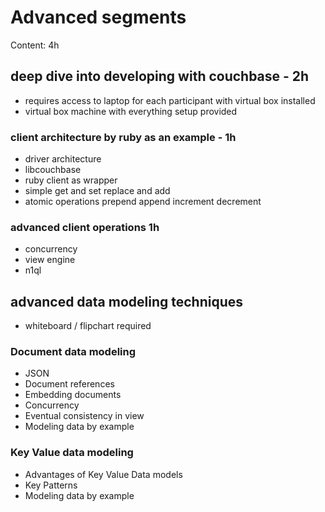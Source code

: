 Advanced segments
=================

Content: 4h

deep dive into developing with couchbase - 2h
---------------------------------------------

- requires access to laptop for each participant with virtual box installed
- virtual box machine with everything setup provided

### client architecture by ruby as an example - 1h

  - driver architecture
  - libcouchbase
  - ruby client as wrapper
  - simple get and set replace and add
  - atomic operations prepend append increment decrement

### advanced client operations 1h

  - concurrency
  - view engine
  - n1ql

advanced data modeling techniques
---------------------------------

- whiteboard / flipchart required

### Document data modeling

  - JSON
  - Document references
  - Embedding documents
  - Concurrency
  - Eventual consistency in view
  - Modeling data by example

### Key Value data modeling

  - Advantages of Key Value Data models
  - Key Patterns
  - Modeling data by example
